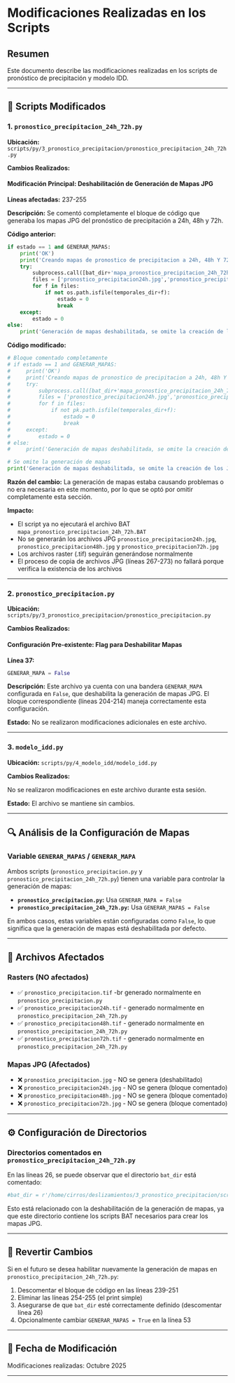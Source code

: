 # Modificaciones Realizadas en los Scripts

## Resumen

Este documento describe las modificaciones realizadas en los scripts de pronóstico de precipitación y modelo IDD.

---

## 📝 Scripts Modificados

### 1. `pronostico_precipitacion_24h_72h.py`

**Ubicación:** `scripts/py/3_pronostico_precipitacion/pronostico_precipitacion_24h_72h.py`

**Cambios Realizados:**

#### Modificación Principal: Deshabilitación de Generación de Mapas JPG

**Líneas afectadas:** 237-255

**Descripción:** Se comentó completamente el bloque de código que generaba los mapas JPG del pronóstico de precipitación a 24h, 48h y 72h.

**Código anterior:**
```python
if estado == 1 and GENERAR_MAPAS:
    print('OK')
    print('Creando mapas de pronostico de precipitacion a 24h, 48h Y 72h. . .')
    try:
        subprocess.call([bat_dir+'mapa_pronostico_precipitacion_24h_72h.BAT'])
        files = ['pronostico_precipitacion24h.jpg','pronostico_precipitacion48h.jpg','pronostico_precipitacion72h.jpg']
        for f in files:
            if not os.path.isfile(temporales_dir+f):
                estado = 0
                break
    except:
        estado = 0
else:
    print('Generación de mapas deshabilitada, se omite la creación de los JPGs.')
```

**Código modificado:**
```python
# Bloque comentado completamente
# if estado == 1 and GENERAR_MAPAS:
#     print('OK')
#     print('Creando mapas de pronostico de precipitacion a 24h, 48h Y 72h. . .')
#     try:
#         subprocess.call([bat_dir+'mapa_pronostico_precipitacion_24h_72h.BAT'])
#         files = ['pronostico_precipitacion24h.jpg','pronostico_precipitacion48h.jpg','pronostico_precipitacion72h.jpg']
#         for f in files:
#             if not pk.path.isfile(temporales_dir+f):
#                 estado = 0
#                 break
#     except:
#         estado = 0
# else:
#     print('Generación de mapas deshabilitada, se omite la creación de los JPGs.')

# Se omite la generación de mapas
print('Generación de mapas deshabilitada, se omite la creación de los JPGs.')
```

**Razón del cambio:** La generación de mapas estaba causando problemas o no era necesaria en este momento, por lo que se optó por omitir completamente esta sección.

**Impacto:** 
- El script ya no ejecutará el archivo BAT `mapa_pronostico_precipitacion_24h_72h.BAT`
- No se generarán los archivos JPG `pronostico_precipitacion24h.jpg`, `pronostico_precipitacion48h.jpg` y `pronostico_precipitacion72h.jpg`
- Los archivos raster (.tif) seguirán generándose normalmente
- El proceso de copia de archivos JPG (líneas 267-273) no fallará porque verifica la existencia de los archivos

---

### 2. `pronostico_precipitacion.py`

**Ubicación:** `scripts/py/3_pronostico_precipitacion/pronostico_precipitacion.py`

**Cambios Realizados:**

#### Configuración Pre-existente: Flag para Deshabilitar Mapas

**Línea 37:**
```python
GENERAR_MAPA = False
```

**Descripción:** Este archivo ya cuenta con una bandera `GENERAR_MAPA` configurada en `False`, que deshabilita la generación de mapas JPG. El bloque correspondiente (líneas 204-214) maneja correctamente esta configuración.

**Estado:** No se realizaron modificaciones adicionales en este archivo.

---

### 3. `modelo_idd.py`

**Ubicación:** `scripts/py/4_modelo_idd/modelo_idd.py`

**Cambios Realizados:**

No se realizaron modificaciones en este archivo durante esta sesión.

**Estado:** El archivo se mantiene sin cambios.

---

## 🔍 Análisis de la Configuración de Mapas

### Variable `GENERAR_MAPAS` / `GENERAR_MAPA`

Ambos scripts (`pronostico_precipitacion.py` y `pronostico_precipitacion_24h_72h.py`) tienen una variable para controlar la generación de mapas:

- **`pronostico_precipitacion.py`:** Usa `GENERAR_MAPA = False`
- **`pronostico_precipitacion_24h_72h.py`:** Usa `GENERAR_MAPAS = False`

En ambos casos, estas variables están configuradas como `False`, lo que significa que la generación de mapas está deshabilitada por defecto.

---

## 📂 Archivos Afectados

### Rasters (NO afectados)
- ✅ `pronostico_precipitacion.tif` -br generado normalmente en `pronostico_precipitacion.py`
- ✅ `pronostico_precipitacion24h.tif` - generado normalmente en `pronostico_precipitacion_24h_72h.py`
- ✅ `pronostico_precipitacion48h.tif` - generado normalmente en `pronostico_precipitacion_24h_72h.py`
- ✅ `pronostico_precipitacion72h.tif` - generado normalmente en `pronostico_precipitacion_24h_72h.py`

### Mapas JPG (Afectados)
- ❌ `pronostico_precipitacion.jpg` - NO se genera (deshabilitado)
- ❌ `pronostico_precipitacion24h.jpg` - NO se genera (bloque comentado)
- ❌ `pronostico_precipitacion48h.jpg` - NO se genera (bloque comentado)
- ❌ `pronostico_precipitacion72h.jpg` - NO se genera (bloque comentado)

---

## ⚙️ Configuración de Directorios

### Directorios comentados en `pronostico_precipitacion_24h_72h.py`

En las líneas 26, se puede observar que el directorio `bat_dir` está comentado:

```python
#bat_dir = r'/home/cirros/deslizamientos/3_pronostico_precipitacion/scripts/bat/'
```

Esto está relacionado con la deshabilitación de la generación de mapas, ya que este directorio contiene los scripts BAT necesarios para crear los mapas JPG.

---

## 🔄 Revertir Cambios

Si en el futuro se desea habilitar nuevamente la generación de mapas en `pronostico_precipitacion_24h_72h.py`:

1. Descomentar el bloque de código en las líneas 239-251
2. Eliminar las líneas 254-255 (el print simple)
3. Asegurarse de que `bat_dir` esté correctamente definido (descomentar línea 26)
4. Opcionalmente cambiar `GENERAR_MAPAS = True` en la línea 53

---

## 📅 Fecha de Modificación

Modificaciones realizadas: Octubre 2025

---
